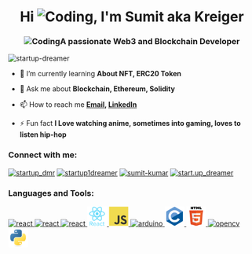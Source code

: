 <!-- <img align="centre" alt="Header gif" width="100%" height="400" src="https://res.cloudinary.com/jerrick/image/upload/v1551215986/vhzgzjsfma4jvruhk6un.gif"></img> -->
<h1 align="center">Hi <img align="centre" alt="Coding" width="30" height="30" src="https://raw.githubusercontent.com/MartinHeinz/MartinHeinz/master/wave.gif"></img>, I'm Sumit aka Kreiger</h1>
<h3 align="center"> <img align="centre" alt="Coding" width="40" height="40" src="https://media.tenor.com/whgQwNlVvNkAAAAj/xero-code.gif"></img>A passionate Web3 and Blockchain Developer</h3>



<p align="left"> <img src="https://komarev.com/ghpvc/?username=startup-dreamer&label=Profile%20views&color=eb4034&style=flat" alt="startup-dreamer" /> </p>


- 🌱 I’m currently learning **About NFT, ERC20 Token**

- 💬 Ask me about **Blockchain, Ethereum, Solidity**

- 📫 How to reach me **[Email](s_kbharbhunja@me.iitr.ac.in), [LinkedIn](https://www.linkedin.com/in/startup1dreamer/)**

- ⚡ Fun fact **I Love watching anime, sometimes into gaming, loves to listen hip-hop**

<h3 align="left">Connect with me:</h3>
<p align="left">
<a href="https://twitter.com/startup_dmr" target="blank"><img align="center" src="https://raw.githubusercontent.com/rahuldkjain/github-profile-readme-generator/master/src/images/icons/Social/twitter.svg" alt="startup_dmr" height="30" width="40" /></a>
<a href="https://linkedin.com/in/startup1dreamer" target="blank"><img align="center" src="https://raw.githubusercontent.com/rahuldkjain/github-profile-readme-generator/master/src/images/icons/Social/linked-in-alt.svg" alt="startup1dreamer" height="30" width="40" /></a>
<a href="https://stackoverflow.com/users/20905353/sumit-kumar" target="blank"><img align="center" src="https://raw.githubusercontent.com/rahuldkjain/github-profile-readme-generator/master/src/images/icons/Social/stack-overflow.svg" alt="sumit-kumar" height="30" width="40" /></a>
<a href="https://instagram.com/start.up_dreamer" target="blank"><img align="center" src="https://raw.githubusercontent.com/rahuldkjain/github-profile-readme-generator/master/src/images/icons/Social/instagram.svg" alt="start.up_dreamer" height="30" width="40" /></a>
</p>

<h3 align="left" >Languages and Tools:</h3>
<p align="left">
  <a href="https://docs.soliditylang.org/en/v0.8.17/" target="_blank" rel="noreferrer"> <img src="https://soliditylang.org/images/SolBlueGradient.png" alt="react" width="35" height="45"/> </a>
  <a href="https://hardhat.org/" target="_blank" rel="noreferrer"> <img src="https://seeklogo.com/images/H/hardhat-logo-888739EBB4-seeklogo.com.png" alt="react" width="40" height="35"/> </a>
  <a href="https://ethereum.org/en/" target="_blank" rel="noreferrer"> <img src="https://cryptologos.cc/logos/ethereum-eth-logo.png" alt="react" width="40" height="40"/> </a> <a href="https://reactjs.org/" target="_blank" rel="noreferrer"> <img src="https://raw.githubusercontent.com/devicons/devicon/master/icons/react/react-original-wordmark.svg" alt="react" width="40" height="40"/> </a> <a href="https://developer.mozilla.org/en-US/docs/Web/JavaScript" target="_blank" rel="noreferrer"> <img src="https://raw.githubusercontent.com/devicons/devicon/master/icons/javascript/javascript-original.svg" alt="javascript" width="40" height="40"/> </a> <a href="https://www.arduino.cc/" target="_blank" rel="noreferrer"> <img src="https://cdn.worldvectorlogo.com/logos/arduino-1.svg" alt="arduino" width="40" height="40"/> </a> <a href="https://www.cprogramming.com/" target="_blank" rel="noreferrer"> <img src="https://raw.githubusercontent.com/devicons/devicon/master/icons/c/c-original.svg" alt="c" width="40" height="40"/> </a> <a href="https://www.w3.org/html/" target="_blank" rel="noreferrer"> <img src="https://raw.githubusercontent.com/devicons/devicon/master/icons/html5/html5-original-wordmark.svg" alt="html5" width="40" height="40"/> </a> <a href="https://opencv.org/" target="_blank" rel="noreferrer"> <img src="https://www.vectorlogo.zone/logos/opencv/opencv-icon.svg" alt="opencv" width="40" height="40"/> </a> <a href="https://www.python.org" target="_blank" rel="noreferrer"> <img src="https://raw.githubusercontent.com/devicons/devicon/master/icons/python/python-original.svg" alt="python" width="40" height="40"/> </a>  </p>


